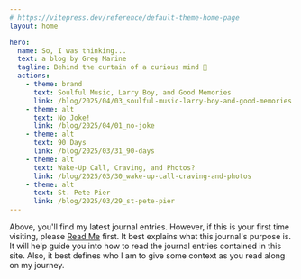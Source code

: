 ```yaml
---
# https://vitepress.dev/reference/default-theme-home-page
layout: home

hero:
  name: So, I was thinking...
  text: a blog by Greg Marine
  tagline: Behind the curtain of a curious mind 🤔
  actions:
    - theme: brand
      text: Soulful Music, Larry Boy, and Good Memories
      link: /blog/2025/04/03_soulful-music-larry-boy-and-good-memories
    - theme: alt
      text: No Joke!
      link: /blog/2025/04/01_no-joke
    - theme: alt
      text: 90 Days
      link: /blog/2025/03/31_90-days
    - theme: alt
      text: Wake-Up Call, Craving, and Photos?
      link: /blog/2025/03/30_wake-up-call-craving-and-photos
    - theme: alt
      text: St. Pete Pier
      link: /blog/2025/03/29_st-pete-pier
---
```


Above, you'll find my latest journal entries. However, if this is your first time visiting, please [Read Me](read-me) first. It best explains what this journal's purpose is. It will help guide you into how to read the journal entries contained in this site. Also, it best defines who I am to give some context as you read along on my journey.